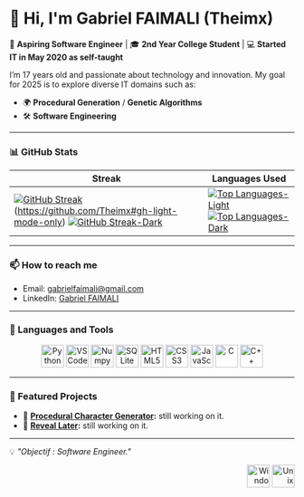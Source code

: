 # 👋 Hi, I'm Gabriel FAIMALI (Theimx)

🌟 **Aspiring Software Engineer** | 🎓 **2nd Year College Student** | 💻 **Started IT in May 2020 as self-taught**  

I’m 17 years old and passionate about technology and innovation. My goal for 2025 is to explore diverse IT domains such as:   
- 🌍 **Procedural Generation** / **Genetic Algorithms** 
- 🛠️ **Software Engineering**  

---

### 📊 GitHub Stats

| **Streak** | **Languages Used** |
|------------|--------------------|
|[![GitHub Streak](https://streak-stats.demolab.com?user=Theimx&theme=highcontrast&hide_border=true)](https://git.io/streak-stats)(https://github.com/Theimx#gh-light-mode-only) [![GitHub Streak-Dark](https://streak-stats.demolab.com/?user=Theimx&theme=dark#gh-dark-mode-only)](https://github.com/Theimx#gh-dark-mode-only) | [![Top Languages-Light](https://github-readme-stats.vercel.app/api/top-langs/?username=Theimx&layout=compact&theme=default#gh-light-mode-only)](https://github.com/Theimx#gh-light-mode-only) [![Top Languages-Dark](https://github-readme-stats.vercel.app/api/top-langs/?username=Theimx&layout=compact&theme=dark#gh-dark-mode-only)](https://github.com/Theimx#gh-dark-mode-only) |

---

### 📫 How to reach me
- Email: [gabrielfaimali@gmail.com](mailto:gabrielfaimali@gmail.com)  
- LinkedIn: [Gabriel FAIMALI](www.linkedin.com/in/gabriel-faimali-a245862b6)  

---

### 🔧 Languages and Tools  
<p align="center">
  <img src="https://cdn.jsdelivr.net/gh/devicons/devicon/icons/python/python-original.svg" width="40" height="40" alt="Python"/> 
  <img src="https://cdn.jsdelivr.net/gh/devicons/devicon/icons/vscode/vscode-original.svg" width="40" height="40" alt="VSCode"/> 
  <img src="https://cdn.jsdelivr.net/gh/devicons/devicon@latest/icons/numpy/numpy-original.svg" width="40" height="40" alt="Numpy"/> 
  <img src="https://cdn.jsdelivr.net/gh/devicons/devicon@latest/icons/sqlite/sqlite-original.svg" width="40" height="40" alt="SQLite"/> 
  <img src="https://cdn.jsdelivr.net/gh/devicons/devicon/icons/html5/html5-original.svg" width="40" height="40" alt="HTML5"/> 
  <img src="https://cdn.jsdelivr.net/gh/devicons/devicon/icons/css3/css3-original.svg" width="40" height="40" alt="CSS3"/> 
  <img src="https://cdn.jsdelivr.net/gh/devicons/devicon/icons/javascript/javascript-original.svg" width="40" height="40" alt="JavaScript"/> 
  <img src="https://cdn.jsdelivr.net/gh/devicons/devicon@latest/icons/c/c-original.svg" width="40" height="40" alt="C"/>
  <img src="https://cdn.jsdelivr.net/gh/devicons/devicon@latest/icons/cplusplus/cplusplus-original.svg" width="40" height="40" alt="C++"/>
</p>

---

### 🚀 Featured Projects
- 🌟 **[Procedural Character Generator](#):** still working on it.  
- 🌟 **[Reveal Later](#):** still working on it.  

---

💡 _"Objectif : Software Engineer."_                                                   <p align="right"><img src="https://cdn.jsdelivr.net/gh/devicons/devicon@latest/icons/windows11/windows11-original.svg" width="40" height="40" alt="Windows"/>  <img src="https://cdn.jsdelivr.net/gh/devicons/devicon@latest/icons/unix/unix-original.svg" width="40" height="40" alt="Unix"/></p>
